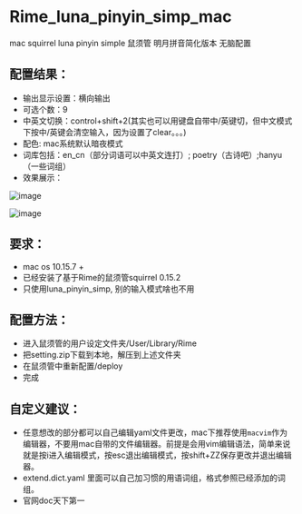 # Rime_luna_pinyin_simp_mac

mac squirrel luna pinyin simple 鼠须管 明月拼音简化版本 无脑配置

## 配置结果：

* 输出显示设置：横向输出
* 可选个数：9
* 中英文切换：control+shift+2(其实也可以用键盘自带中/英键切，但中文模式下按中/英键会清空输入，因为设置了clear。。。)
* 配色: mac系统默认暗夜模式
* 词库包括：en_cn（部分词语可以中英文连打）; poetry（古诗吧）;hanyu（一些词组）
* 效果展示：



![image](https://user-images.githubusercontent.com/46819870/114512409-ae061500-9c6b-11eb-99db-a4c0782e625d.png)

![image](https://user-images.githubusercontent.com/46819870/114512865-2371e580-9c6c-11eb-8d0e-2017cd58b7d5.png)


## 要求：
* mac os 10.15.7 +
* 已经安装了基于Rime的鼠须管squirrel 0.15.2
* 只使用luna_pinyin_simp, 别的输入模式啥也不用

## 配置方法：
* 进入鼠须管的用户设定文件夹/User/Library/Rime
* 把setting.zip下载到本地，解压到上述文件夹
* 在鼠须管中重新配置/deploy
* 完成

## 自定义建议：
* 任意想改的部分都可以自己编辑yaml文件更改，mac下推荐使用`macvim`作为编辑器，不要用mac自带的文件编辑器。前提是会用vim编辑语法，简单来说就是按i进入编辑模式，按esc退出编辑模式，按shift+ZZ保存更改并退出编辑器。
* extend.dict.yaml 里面可以自己加习惯的用语词组，格式参照已经添加的词组。
* 官网doc天下第一


